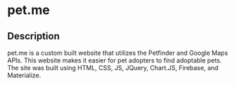 # pet.me

## Description

pet.me is a custom built website that utilizes the Petfinder and Google Maps APIs.  This website makes it easier for pet adopters to find adoptable pets.  The site was built using HTML, CSS, JS, JQuery, Chart.JS, Firebase, and Materialize.
